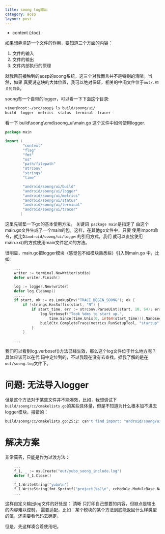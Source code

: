```yaml
---
title: soong log输出
category: aosp
layout: post
---
```

* content
{:toc}

如果想弄清楚一个文件的作用，要知道三个方面的内容：

1. 文件的输入
2. 文件的输出
3. 文件内部执行的原理

就我目前接触到的aosp的soong系统，这三个对我而言并不是特别的清晰。当然，如果
真要说这块的大体位置，我可以绝对保证，相关的中间文件位于`out/.相关的目录`。

soong有一个自带的logger，可以看一下下面这个目录:
```bash
vimer@host:~/src/aosp$ ls build/soong/ui/
build  logger  metrics  status  terminal  tracer
```
看一下 build\soong\cmd\soong_ui\main.go 这个文件中如何使用logger.
```go
package main

import (
		"context"
		"flag"
		"fmt"
		"os"
		"path/filepath"
		"strconv"
		"strings"
		"time"

		"android/soong/ui/build"
		"android/soong/ui/logger"
		"android/soong/ui/metrics"
		"android/soong/ui/status"
		"android/soong/ui/terminal"
		"android/soong/ui/tracer"
	   )

```
这里先铺垫一下go的基本使用方法。 关键词` package main`是指定了
由这个main.go文件生成了一个main的包，这样，在其他go文件中，只要
使用import命令，就比如`android/soong/ui/logger`的引用方式，我们
就可以直接使用main.xx()的方式使用main文件定义的方法。

很明显，main.go把logger模块（感觉包不如模块熟悉些）引入到main.go
中，比如:
```go
	...
	writer := terminal.NewWriter(stdio)
	defer writer.Finish()

	log := logger.New(writer)
	defer log.Cleanup()
	.....
	if start, ok := os.LookupEnv("TRACE_BEGIN_SOONG"); ok {
		if !strings.HasSuffix(start, "N") {
			if start_time, err := strconv.ParseUint(start, 10, 64); err == nil {
				log.Verbosef("Took %dms to start up.",
					time.Since(time.Unix(0, int64(start_time))).Nanoseconds()/time.Millisecond.Nanoseconds())
				buildCtx.CompleteTrace(metrics.RunSetupTool, "startup", start_time, uint64(time.Now().UnixNano()))
			}
		}

	...
```
我们可以看到log.verbosef()方法已经生效，那么这个log文件位于什么地方呢？具体应该可以在代
码中定位到的，不过我现在没有去查找，据我了解的是在`out/soong.log`文件下。

# 问题: 无法导入logger
但是这个方法对于某些文件并不能凑效，比如，我想调试下`build/soong/cc/cmakelists.go`的某些具体量，但是不知道为什么根本加不进去logger模块，报错的：

```bash
build/soong/cc/cmakelists.go:25:2: can't find import: "android/soong/ui/logger"
```

# 解决方案
非常简答，只能是作为过渡方法：
```go
	...
	f_1, _ := os.Create("out/yubo_soong_include.log")
	defer f_1.Close()

	f_1.WriteString("yubo\n")
	f_1.WriteString(fmt.Sprintf("project(%s)\n", ccModule.ModuleBase.Name()))
	...
```
这样自定义输出log文件的好处是： 清晰  只打印自己想要的内容，但缺点是输出的内容难以控制，
需要适配，比如：某个模块的某个方法到底能返回什么样类型的值，还需要看代码去确定。

但是，先这样凑合着使用吧。


